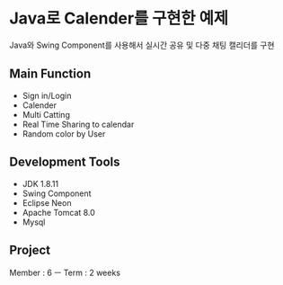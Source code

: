 Java로 Calender를 구현한 예제
==================
Java와 Swing Component를 사용해서 실시간 공유 및 다중 채팅 캘리더를 구현

## Main Function
+ Sign in/Login
+ Calender
+ Multi Catting
+ Real Time Sharing to calendar
+ Random color by User

## Development Tools
 + JDK 1.8.11
 + Swing Component
 + Eclipse Neon
 + Apache Tomcat 8.0
 + Mysql
 
## Project 
Member : 6
ㅡ
Term : 2 weeks
